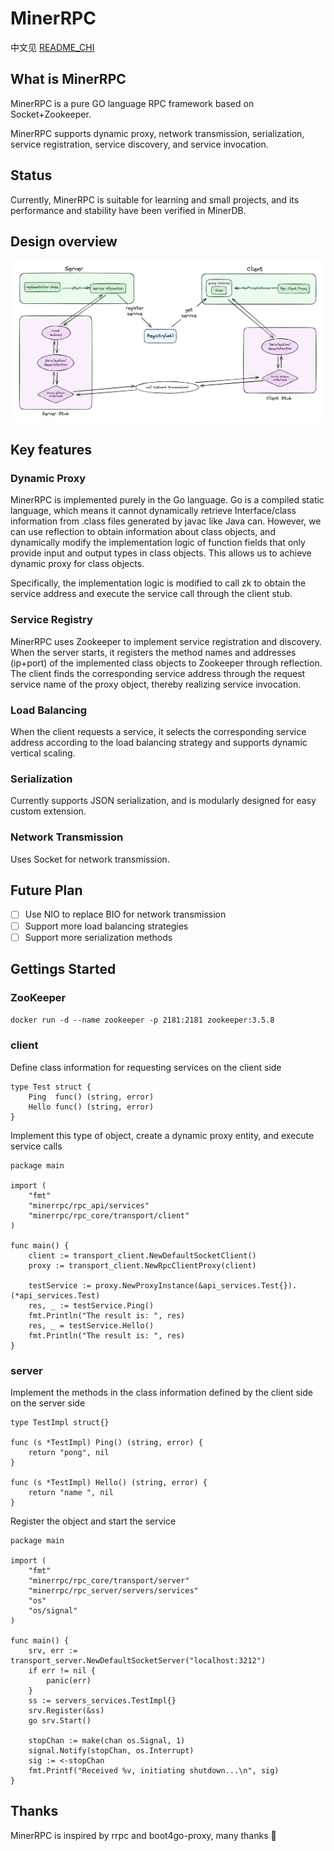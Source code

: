 # MinerRPC

中文见 [README_CHI](static/README_CHI.md)

## What is MinerRPC
MinerRPC is a pure GO language RPC framework based on Socket+Zookeeper.

MinerRPC supports dynamic proxy, network transmission, serialization, service registration, service discovery, and service invocation.

## Status
Currently, MinerRPC is suitable for learning and small projects, and its performance and stability have been verified in MinerDB.

## Design overview
![MinerRPC.png](static/MinerRPC.png)


## Key features
### Dynamic Proxy
MinerRPC is implemented purely in the Go language. Go is a compiled static language, which means it cannot dynamically retrieve Interface/class information from .class files generated by javac like Java can. However, we can use reflection to obtain information about class objects, and dynamically modify the implementation logic of function fields that only provide input and output types in class objects. This allows us to achieve dynamic proxy for class objects.

Specifically, the implementation logic is modified to call zk to obtain the service address and execute the service call through the client stub.

### Service Registry
MinerRPC uses Zookeeper to implement service registration and discovery. When the server starts, it registers the method names and addresses (ip+port) of the implemented class objects to Zookeeper through reflection. The client finds the corresponding service address through the request service name of the proxy object, thereby realizing service invocation.

### Load Balancing
When the client requests a service, it selects the corresponding service address according to the load balancing strategy and supports dynamic vertical scaling.

### Serialization
Currently supports JSON serialization, and is modularly designed for easy custom extension.

### Network Transmission
Uses Socket for network transmission.

## Future Plan
- [ ] Use NIO to replace BIO for network transmission
- [ ] Support more load balancing strategies
- [ ] Support more serialization methods

## Gettings Started
### ZooKeeper
`docker run -d --name zookeeper -p 2181:2181 zookeeper:3.5.8`

### client
Define class information for requesting services on the client side
```
type Test struct {
	Ping  func() (string, error)
	Hello func() (string, error)
}
```
Implement this type of object, create a dynamic proxy entity, and execute service calls
```
package main

import (
	"fmt"
	"minerrpc/rpc_api/services"
	"minerrpc/rpc_core/transport/client"
)

func main() {
	client := transport_client.NewDefaultSocketClient()
	proxy := transport_client.NewRpcClientProxy(client)

	testService := proxy.NewProxyInstance(&api_services.Test{}).(*api_services.Test)
	res, _ := testService.Ping()
	fmt.Println("The result is: ", res)
	res, _ = testService.Hello()
	fmt.Println("The result is: ", res)
}
```
### server
Implement the methods in the class information defined by the client side on the server side
```
type TestImpl struct{}

func (s *TestImpl) Ping() (string, error) {
	return "pong", nil
}

func (s *TestImpl) Hello() (string, error) {
	return "name ", nil
}
```
Register the object and start the service
```
package main

import (
	"fmt"
	"minerrpc/rpc_core/transport/server"
	"minerrpc/rpc_server/servers/services"
	"os"
	"os/signal"
)

func main() {
	srv, err := transport_server.NewDefaultSocketServer("localhost:3212")
	if err != nil {
		panic(err)
	}
	ss := servers_services.TestImpl{}
	srv.Register(&ss)
	go srv.Start()

	stopChan := make(chan os.Signal, 1)
	signal.Notify(stopChan, os.Interrupt)
	sig := <-stopChan
	fmt.Printf("Received %v, initiating shutdown...\n", sig)
}
```
## Thanks
MinerRPC is inspired by rrpc and boot4go-proxy, many thanks 🙏